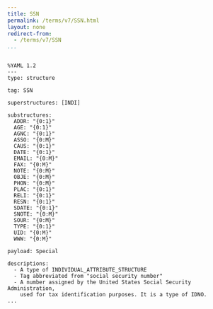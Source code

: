 ```yaml
---
title: SSN
permalink: /terms/v7/SSN.html
layout: none
redirect-from:
  - /terms/v7/SSN
...
```


```

%YAML 1.2
---
type: structure

tag: SSN

superstructures: [INDI]

substructures:
  ADDR: "{0:1}"
  AGE: "{0:1}"
  AGNC: "{0:1}"
  ASSO: "{0:M}"
  CAUS: "{0:1}"
  DATE: "{0:1}"
  EMAIL: "{0:M}"
  FAX: "{0:M}"
  NOTE: "{0:M}"
  OBJE: "{0:M}"
  PHON: "{0:M}"
  PLAC: "{0:1}"
  RELI: "{0:1}"
  RESN: "{0:1}"
  SDATE: "{0:1}"
  SNOTE: "{0:M}"
  SOUR: "{0:M}"
  TYPE: "{0:1}"
  UID: "{0:M}"
  WWW: "{0:M}"

payload: Special

descriptions:
  - A type of INDIVIDUAL_ATTRIBUTE_STRUCTURE
  - Tag abbreviated from "social security number"
  - A number assigned by the United States Social Security Administration,
    used for tax identification purposes. It is a type of IDNO.
...

```